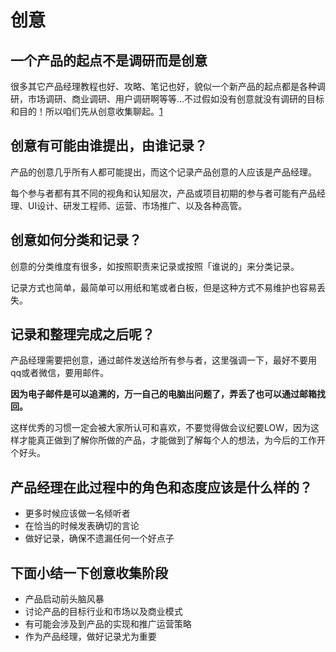 # 创意

## 一个产品的起点不是调研而是创意

很多其它产品经理教程也好、攻略、笔记也好，貌似一个新产品的起点都是各种调研，市场调研、商业调研、用户调研啊等等…不过假如没有创意就没有调研的目标和目的！所以咱们先从创意收集聊起。[1]

## 创意有可能由谁提出，由谁记录？

产品的创意几乎所有人都可能提出，而这个记录产品创意的人应该是产品经理。

每个参与者都有其不同的视角和认知层次，产品或项目初期的参与者可能有产品经理、UI设计、研发工程师、运营、市场推广、以及各种高管。

## 创意如何分类和记录？

创意的分类维度有很多，如按照职责来记录或按照「谁说的」来分类记录。

记录方式也简单，最简单可以用纸和笔或者白板，但是这种方式不易维护也容易丢失。

## 记录和整理完成之后呢？

产品经理需要把创意，通过邮件发送给所有参与者，这里强调一下，最好不要用qq或者微信，要用邮件。

**因为电子邮件是可以追溯的，万一自己的电脑出问题了，弄丢了也可以通过邮箱找回。**

这样优秀的习惯一定会被大家所认可和喜欢，不要觉得做会议纪要LOW，因为这样才能真正做到了解你所做的产品，才能做到了解每个人的想法，为今后的工作开个好头。

## 产品经理在此过程中的角色和态度应该是什么样的？

- 更多时候应该做一名倾听者
- 在恰当的时候发表确切的言论
- 做好记录，确保不遗漏任何一个好点子

## 下面小结一下创意收集阶段

- 产品启动前头脑风暴
- 讨论产品的目标行业和市场以及商业模式
- 有可能会涉及到产品的实现和推广运营策略
- 作为产品经理，做好记录尤为重要

[1]: https://www.zhihu.com/column/i-mpm
